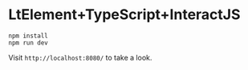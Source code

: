 # LtElement+TypeScript+InteractJS

```
npm install
npm run dev
```

Visit `http://localhost:8080/` to take a look.
